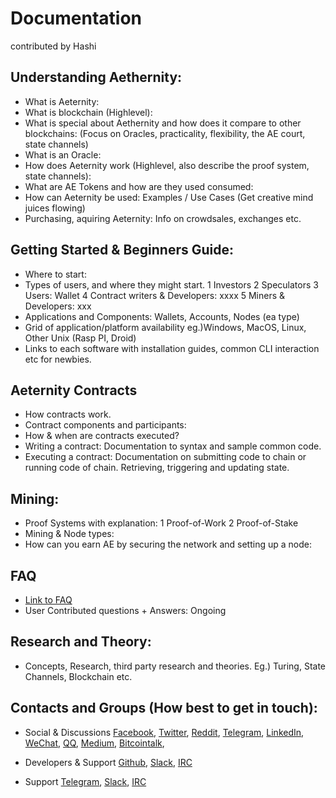 # Documentation
contributed by Hashi

## Understanding Aethernity:
* What is Aeternity:
* What is blockchain (Highlevel):
* What is special about Aethernity and how does it compare to other blockchains: (Focus on Oracles, practicality, flexibility, the AE court, state channels)
* What is an Oracle:
* How does Aeternity work (Highlevel, also describe the proof system, state channels):
* What are AE Tokens and how are they used consumed:
* How can Aeternity be used: Examples / Use Cases (Get creative mind juices flowing)
* Purchasing, aquiring Aeternity: Info on crowdsales, exchanges etc.

## Getting Started & Beginners Guide:
* Where to start: 
* Types of users, and where they might start.
1 Investors
2 Speculators
3 Users: Wallet
4 Contract writers & Developers: xxxx
5 Miners & Developers: xxx
* Applications and Components: Wallets, Accounts, Nodes (ea type) 
* Grid of application/platform availability eg.)Windows, MacOS, Linux, Other Unix (Rasp PI, Droid)
* Links to each software with installation guides, common CLI interaction etc for newbies.

## Aeternity Contracts
* How contracts work.
* Contract components and participants:
* How & when are contracts executed?
* Writing a contract: Documentation to syntax and sample common code.
* Executing a contract: Documentation on submitting code to chain or running code of chain. Retrieving, triggering and updating state.

## Mining:
* Proof Systems with explanation:
1 Proof-of-Work
2 Proof-of-Stake
* Mining & Node types:
* How can you earn AE by securing the network and setting up a node:

## FAQ
* [Link to FAQ](https://github.com/aeternity/testnet/wiki/Frequently-Asked-Questions)
* User Contributed questions + Answers: Ongoing

## Research and Theory:
* Concepts, Research, third party research and theories. Eg.) Turing, State Channels, Blockchain etc.

## Contacts and Groups (How best to get in touch):
* Social & Discussions
[Facebook](https://www.facebook.com/aeternityproject/),
[Twitter](https://twitter.com/aetrnty),
[Reddit](https://www.reddit.com/r/Aeternity/),
[Telegram](https://telegram.me/aeternity),
[LinkedIn](https://www.linkedin.com/company/aeternity),
[WeChat](http://www.aeternity.com/#),
[QQ](http://www.aeternity.com/#),
[Medium](https://blog.aeternity.com/), 
[Bitcointalk](https://bitcointalk.org/index.php?topic=1733140.0),

* Developers & Support
[Github](https://github.com/aeternity), 
[Slack](https://slack.aeternity.com/), 
[IRC](http://www.aeternity.com/#)

* Support
[Telegram](https://telegram.me/aeternity), 
[Slack](https://slack.aeternity.com/), 
[IRC](http://www.aeternity.com/#)


